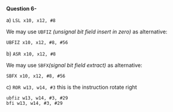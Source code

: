 __Question 6-__
 
 a) `LSL x10, x12, #8` 
 
 We may use `UBFIZ` _(unsignal bit field insert in zero)_ as alternative:  
   
 `UBFIZ x10, x12, #8, #56`  
   
 b) `ASR x10, x12, #8`  
   
 We may use `SBFX`_(signal bit field extract)_ as alternative:   
   
`SBFX x10, x12, #8, #56`

c) `ROR w13, w14, #3` this is the instruction rotate right  
  
```
ubfiz w13, w14, #3, #29
bfi w13, w14, #3, #29
```
